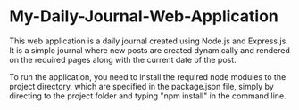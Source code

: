 # My-Daily-Journal-Web-Application
This web application is a daily journal created using Node.js and Express.js. It is a simple journal where new posts are created dynamically and rendered on the required pages along with the current date of the post.

To run the application, you need to install the required node modules to the project directory, which are specified in the package.json file, simply by directing to the project folder and typing "npm install" in the command line.  
